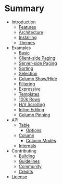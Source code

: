 # Summary

* [Introduction](README.md)
   * [Features](introduction/features.md)
   * [Architecture](introduction/architecture.md)
   * [Installing](introduction/installing.md)
   * [Themes](introduction/themes.md)
* Examples
   * [Basic](examples/basic.md)
   * [Client-side Paging](examples/client-paging.md)
   * [Server-side Paging](examples/server-paging.md)
   * [Sorting](examples/sorting.md)
   * [Selection](examples/selection.md)
   * [Column Show/Hide](examples/column-toggle.md)
   * [Filtering](examples/filtering.md)
   * [Expressive](examples/expressive.md)
   * [Templates](examples/templates.md)
   * [100k Rows](examples/virtual.md)
   * [H/V Scrolling](examples/scrolling.md)
   * [Inline Editing](examples/inline.md)
   * [Column Pinning](examples/pinning.md)
* API
   * [Table](api/table.md)
      * [Options](api/options.md)
   * [Column](api/column_options.md)
      * [Column Modes](api/column_modes.md)
   * [Internals](api/internals.md)
* Contributing
   * [Building](contributing/building.md)
   * [Guidelines](contributing/guidelines.md)
   * [Community](community.md)
   * [Credits](credits.md)
* [License](license.md)
